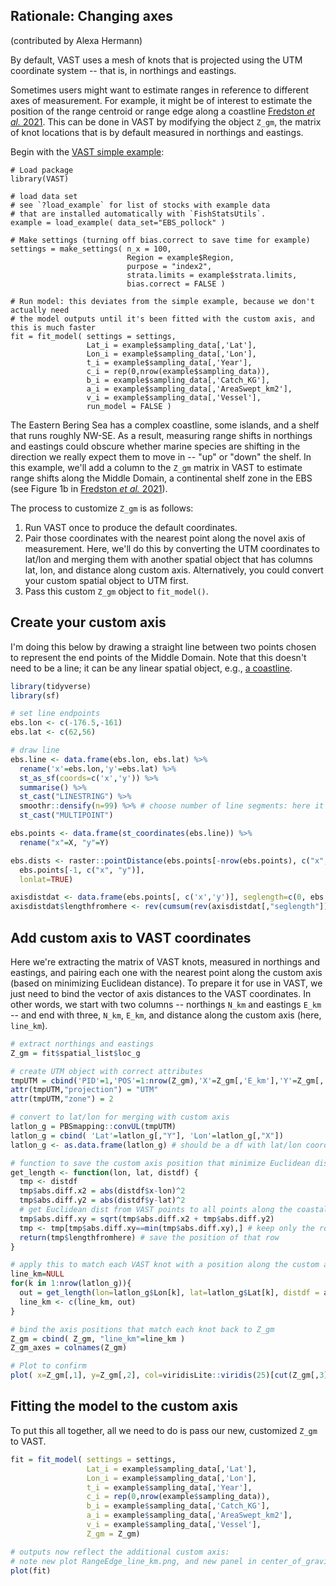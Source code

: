 ## Rationale: Changing axes
(contributed by Alexa Hermann)

By default, VAST uses a mesh of knots that is projected using the UTM coordinate system -- that is, in northings and eastings. 

Sometimes users might want to estimate ranges in reference to different axes of measurement. For example, it might be of interest to estimate the position of the range centroid or range edge along a coastline [Fredston *et al.* 2021](https://doi.org/10.1111/gcb.15614). This can be done in VAST by modifying the object `Z_gm`, the matrix of knot locations that is by default measured in northings and eastings. 

Begin with the [VAST simple example](https://github.com/James-Thorson-NOAA/VAST/wiki/Index-standardization):

```{r simple example}
# Load package
library(VAST)

# load data set
# see `?load_example` for list of stocks with example data 
# that are installed automatically with `FishStatsUtils`. 
example = load_example( data_set="EBS_pollock" )

# Make settings (turning off bias.correct to save time for example)
settings = make_settings( n_x = 100, 
                          Region = example$Region, 
                          purpose = "index2", 
                          strata.limits = example$strata.limits, 
                          bias.correct = FALSE )

# Run model: this deviates from the simple example, because we don't actually need
# the model outputs until it's been fitted with the custom axis, and this is much faster
fit = fit_model( settings = settings,
                 Lat_i = example$sampling_data[,'Lat'], 
                 Lon_i = example$sampling_data[,'Lon'], 
                 t_i = example$sampling_data[,'Year'], 
                 c_i = rep(0,nrow(example$sampling_data)), 
                 b_i = example$sampling_data[,'Catch_KG'], 
                 a_i = example$sampling_data[,'AreaSwept_km2'], 
                 v_i = example$sampling_data[,'Vessel'],
                 run_model = FALSE )
```

The Eastern Bering Sea has a complex coastline, some islands, and a shelf that runs roughly NW-SE. As a result, measuring range shifts in northings and eastings could obscure whether marine species are shifting in the direction we really expect them to move in -- "up" or "down" the shelf. In this example, we'll add a column to the `Z_gm` matrix in VAST to estimate range shifts along the Middle Domain, a continental shelf zone in the EBS (see Figure 1b in [Fredston *et al.* 2021](https://doi.org/10.1111/gcb.15614)).

The process to customize `Z_gm` is as follows:

1. Run VAST once to produce the default coordinates.
1. Pair those coordinates with the nearest point along the novel axis of measurement. Here, we'll do this by converting the UTM coordinates to lat/lon and merging them with another spatial object that has columns lat, lon, and distance along custom axis. Alternatively, you could convert your custom spatial object to UTM first. 
1. Pass this custom `Z_gm` object to `fit_model()`. 

## Create your custom axis

I'm doing this below by drawing a straight line between two points chosen to represent the end points of the Middle Domain. Note that this doesn't need to be a line; it can be any linear spatial object, e.g., [a coastline](https://github.com/afredston/range-edge-niches/blob/master/scripts/get_axes_of_measurement.R#L33). 

```R
library(tidyverse)
library(sf)

# set line endpoints 
ebs.lon <- c(-176.5,-161)
ebs.lat <- c(62,56)

# draw line
ebs.line <- data.frame(ebs.lon, ebs.lat) %>%
  rename('x'=ebs.lon,'y'=ebs.lat) %>%
  st_as_sf(coords=c('x','y')) %>%
  summarise() %>%
  st_cast("LINESTRING") %>% 
  smoothr::densify(n=99) %>% # choose number of line segments: here it's 99 for 100 points
  st_cast("MULTIPOINT") 

ebs.points <- data.frame(st_coordinates(ebs.line)) %>%
  rename("x"=X, "y"=Y)

ebs.dists <- raster::pointDistance(ebs.points[-nrow(ebs.points), c("x", "y")], 
  ebs.points[-1, c("x", "y")], 
  lonlat=TRUE)

axisdistdat <- data.frame(ebs.points[, c('x','y')], seglength=c(0, ebs.dists))
axisdistdat$lengthfromhere <- rev(cumsum(rev(axisdistdat[,"seglength"])))
```

## Add custom axis to VAST coordinates

Here we're extracting the matrix of VAST knots, measured in northings and eastings, and pairing each one with the nearest point along the custom axis (based on minimizing Euclidean distance). To prepare it for use in VAST, we just need to bind the vector of axis distances to the VAST coordinates. In other words, we start with two columns -- northings `N_km` and eastings `E_km` -- and end with three, `N_km`, `E_km`, and distance along the custom axis (here, `line_km`). 

```R
# extract northings and eastings 
Z_gm = fit$spatial_list$loc_g 

# create UTM object with correct attributes 
tmpUTM = cbind('PID'=1,'POS'=1:nrow(Z_gm),'X'=Z_gm[,'E_km'],'Y'=Z_gm[,'N_km'])
attr(tmpUTM,"projection") = "UTM"
attr(tmpUTM,"zone") = 2 

# convert to lat/lon for merging with custom axis
latlon_g = PBSmapping::convUL(tmpUTM)                                                         
latlon_g = cbind( 'Lat'=latlon_g[,"Y"], 'Lon'=latlon_g[,"X"])
latlon_g <- as.data.frame(latlon_g) # should be a df with lat/lon coordinates 

# function to save the custom axis position that minimize Euclidean distance from each set of VAST coordinates
get_length <- function(lon, lat, distdf) {
  tmp <- distdf 
  tmp$abs.diff.x2 = abs(distdf$x-lon)^2
  tmp$abs.diff.y2 = abs(distdf$y-lat)^2
  # get Euclidean dist from VAST points to all points along the coastal axis  
  tmp$abs.diff.xy = sqrt(tmp$abs.diff.x2 + tmp$abs.diff.y2) 
  tmp <- tmp[tmp$abs.diff.xy==min(tmp$abs.diff.xy),] # keep only the row with the minimum distance
  return(tmp$lengthfromhere) # save the position of that row
}

# apply this to match each VAST knot with a position along the custom axis
line_km=NULL
for(k in 1:nrow(latlon_g)){
  out = get_length(lon=latlon_g$Lon[k], lat=latlon_g$Lat[k], distdf = axisdistdat)/1000 
  line_km <- c(line_km, out)
}

# bind the axis positions that match each knot back to Z_gm
Z_gm = cbind( Z_gm, "line_km"=line_km )
Z_gm_axes = colnames(Z_gm)

# Plot to confirm
plot( x=Z_gm[,1], y=Z_gm[,2], col=viridisLite::viridis(25)[cut(Z_gm[,3],25)] )
```

## Fitting the model to the custom axis 

To put this all together, all we need to do is pass our new, customized `Z_gm` to VAST.

```R
fit = fit_model( settings = settings, 
                 Lat_i = example$sampling_data[,'Lat'], 
                 Lon_i = example$sampling_data[,'Lon'], 
                 t_i = example$sampling_data[,'Year'], 
                 c_i = rep(0,nrow(example$sampling_data)), 
                 b_i = example$sampling_data[,'Catch_KG'], 
                 a_i = example$sampling_data[,'AreaSwept_km2'], 
                 v_i = example$sampling_data[,'Vessel'],
                 Z_gm = Z_gm)

# outputs now reflect the additional custom axis: 
# note new plot RangeEdge_line_km.png, and new panel in center_of_gravity.png
plot(fit) 
```
